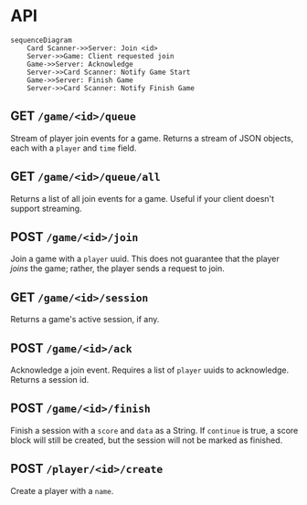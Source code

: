 # API

```mermaid
sequenceDiagram
    Card Scanner->>Server: Join <id>
    Server->>Game: Client requested join
    Game->>Server: Acknowledge
    Server->>Card Scanner: Notify Game Start
    Game->>Server: Finish Game
    Server->>Card Scanner: Notify Finish Game
```

## GET `/game/<id>/queue`

Stream of player join events for a game. Returns a stream of JSON objects,
each with a `player` and `time` field.

## GET `/game/<id>/queue/all`

Returns a list of all join events for a game. Useful if your
client doesn't support streaming.

## POST `/game/<id>/join`

Join a game with a `player` uuid.
This does not guarantee that the player _joins_ the game;
rather, the player sends a request to join.

## GET `/game/<id>/session`

Returns a game's active session, if any.

## POST `/game/<id>/ack`

Acknowledge a join event. Requires a list of `player` uuids to acknowledge.
Returns a session id.

## POST `/game/<id>/finish`

Finish a session with a `score` and `data` as a String.
If `continue` is true, a score block will still be created,
but the session will not be marked as finished.

## POST `/player/<id>/create`

Create a player with a `name`.
